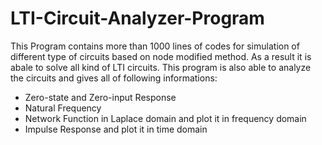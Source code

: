 # LTI-Circuit-Analyzer-Program
This Program contains more than 1000 lines of codes for simulation of different type of circuits based on node modified method. As a result it is abale to solve all kind of LTI circuits. This program is also able to analyze the circuits and gives all of following informations:

* Zero-state and Zero-input Response
* Natural Frequency
* Network Function in Laplace domain and plot it in frequency domain
* Impulse Response and plot it in time domain


